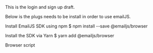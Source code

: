 This is the login and sign up draft.

Below is the plugs needs to be install in order to use emailJS.

Install EmailJS SDK using npm $ npm install --save @emailjs/browser

Install the SDK via Yarn $ yarn add @emailjs/browser

Browser script

<script type="text/javascript" src="https://cdn.jsdelivr.net/npm/@emailjs/browser@4/dist/email.min.js"> </script> <script type="text/javascript"> (function(){ emailjs.init({ publicKey: "YOUR_PUBLIC_KEY", }); })(); </script>
